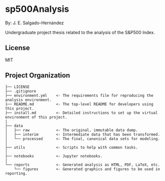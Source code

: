 # sp500Analysis

By: J. E. Salgado-Hernández

Undergraduate project thesis related to the analysis of the S&P500 Index.

## License

MIT


## Project Organization

    ├── LICENSE
    ├── .gitignore
    ├── environment.yml    <- The requirements file for reproducing the analysis environment.
    ├── README.md          <- The top-level README for developers using this project.
    ├── install.md         <- Detailed instructions to set up the virtual environment of this project.
    |                        
    ├── data
    │   ├── raw            <- The original, immutable data dump.
    │   ├── interim        <- Intermediate data that has been transformed.
    │   └── processed      <- The final, canonical data sets for modeling.
    │
    ├── utils              <- Scripts to help with common tasks.
    │
    ├── notebooks          <- Jupyter notebooks.
    |
    └── reports            <- Generated analysis as HTML, PDF, LaTeX, etc.
        └── figures        <- Generated graphics and figures to be used in reporting.
